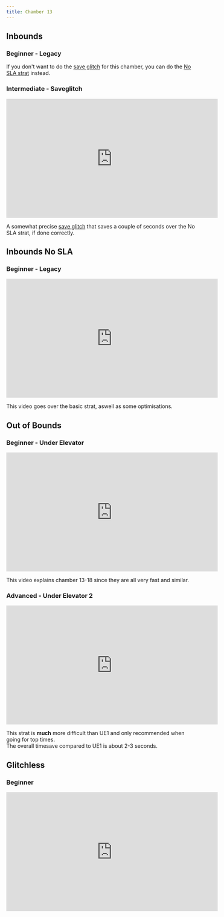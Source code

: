 ```yaml
---
title: Chamber 13
---
```


## Inbounds

### Beginner - Legacy

If you don't want to do the [save glitch](./movement-and-glitches#glitches-save-glitch) for this chamber, you can do the [No SLA strat](./chamber-13#inbounds-no-sla-beginner-legacy) instead.

### Intermediate - Saveglitch

<iframe width="560" height="315" src="https://www.youtube-nocookie.com/embed/vNUVbdKAtwM" title="YouTube video player" frameborder="0" allow="accelerometer; autoplay; clipboard-write; encrypted-media; gyroscope; picture-in-picture" allowfullscreen></iframe>

A somewhat precise [save glitch](./movement-and-glitches#glitches-save-glitch) that saves a couple of seconds over the No SLA strat, if done correctly.

## Inbounds No SLA

### Beginner - Legacy

<iframe width="560" height="315" src="https://www.youtube-nocookie.com/embed/x39hmpQG6Is title="YouTube video player" frameborder="0" allow="accelerometer; autoplay; clipboard-write; encrypted-media; gyroscope; picture-in-picture" allowfullscreen></iframe>

This video goes over the basic strat, aswell as some optimisations.

## Out of Bounds

### Beginner - Under Elevator

<iframe width="560" height="315" src="https://www.youtube-nocookie.com/embed/uFLtVJ1l_f8 title="YouTube video player" frameborder="0" allow="accelerometer; autoplay; clipboard-write; encrypted-media; gyroscope; picture-in-picture" allowfullscreen></iframe>

This video explains chamber 13-18 since they are all very fast and similar.

### Advanced - Under Elevator 2

<iframe width="560" height="315" src="https://www.youtube-nocookie.com/embed/DNeidBXoI1s title="YouTube video player" frameborder="0" allow="accelerometer; autoplay; clipboard-write; encrypted-media; gyroscope; picture-in-picture" allowfullscreen></iframe>

This strat is **much** more difficult than UE1 and only recommended when going for top times.
<br>
The overall timesave compared to UE1 is about 2-3 seconds.

## Glitchless

### Beginner

<iframe width="560" height="315" src="https://www.youtube-nocookie.com/embed/eGGsb0l8uNo title="YouTube video player" frameborder="0" allow="accelerometer; autoplay; clipboard-write; encrypted-media; gyroscope; picture-in-picture" allowfullscreen></iframe>
